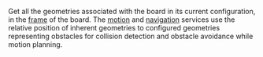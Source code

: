 Get all the geometries associated with the board in its current configuration, in the [frame](/operate/reference/services/frame-system/) of the board.
The [motion](/operate/reference/services/motion/) and [navigation](/operate/reference/services/navigation/) services use the relative position of inherent geometries to configured geometries representing obstacles for collision detection and obstacle avoidance while motion planning.
